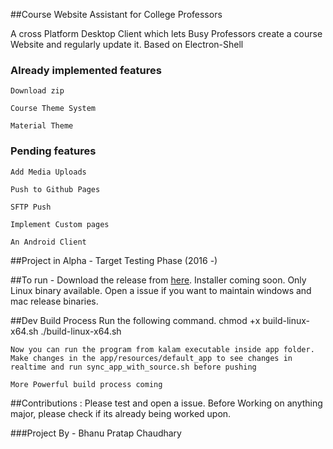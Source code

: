 ##Course Website Assistant for College Professors

A cross Platform Desktop Client which lets Busy Professors create a course Website and regularly update it. Based on Electron-Shell

### Already implemented features
	
	Download zip

	Course Theme System

	Material Theme

### Pending features
	
	Add Media Uploads
	
	Push to Github Pages

	SFTP Push

	Implement Custom pages

	An Android Client

##Project in Alpha - Target Testing Phase (2016 -)

##To run -
 Download the release from [here](https://github.com/navya/Kalam/releases). Installer coming soon. Only Linux binary available. Open a issue if you want to maintain windows and mac release binaries.

##Dev Build Process
	Run the following command. 
	chmod +x build-linux-x64.sh
	./build-linux-x64.sh

	Now you can run the program from kalam executable inside app folder.
	Make changes in the app/resources/default_app to see changes in realtime and run sync_app_with_source.sh before pushing

	More Powerful build process coming

##Contributions : 
Please test and open a issue. Before Working on anything major, please check if its already being worked upon.

###Project By - Bhanu Pratap Chaudhary
